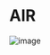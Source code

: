 # AIR
![image](https://user-images.githubusercontent.com/74461835/119445327-6c7a8680-bd4e-11eb-98a1-b52754d27d41.png)

